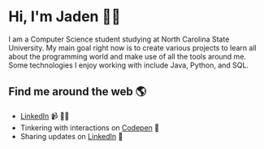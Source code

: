 # Hi, I'm Jaden 👋🏾 

I am a Computer Science student studying at North Carolina State University. My main goal right now is to create various projects to learn all about the programming world and make use of all the tools around me. Some technologies I enjoy working with include Java, Python, and SQL.


## Find me around the web 🌎
- <a href="https://www.linkedin.com/in/jaden-ray-503714293">LinkedIn</a>  📹 ✍🏾
- Tinkering with interactions on <a href="https://codepen.io/m0nica"> Codepen</a> 🏓
- Sharing updates on <a href="https://www.linkedin.com/in/monicampowell/">LinkedIn</a> 💼
<!---
jadenray12/jadenray12 is a ✨ special ✨ repository because its `README.md` (this file) appears on your GitHub profile.
You can click the Preview link to take a look at your changes.
--->
